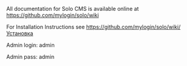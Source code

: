 All documentation for Solo CMS is available online at https://github.com/mylogin/solo/wiki

For Installation Instructions see https://github.com/mylogin/solo/wiki/Установка

Admin login: admin

Admin pass: admin
